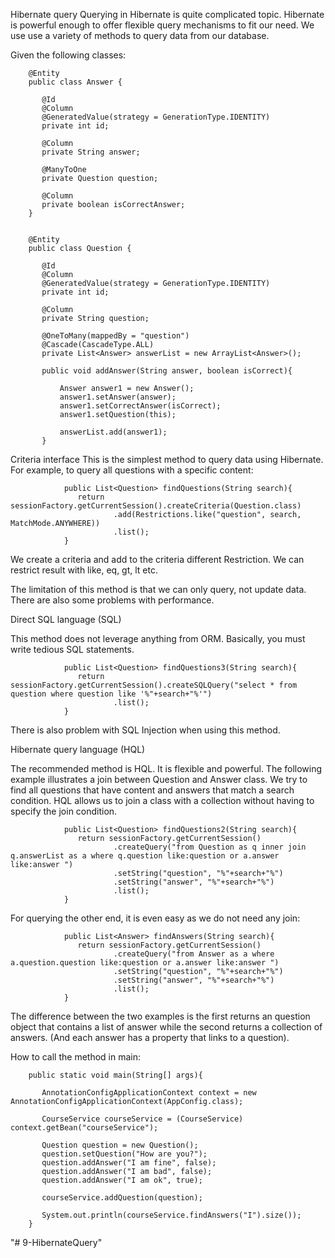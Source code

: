Hibernate query
Querying in Hibernate is quite complicated topic. Hibernate is powerful enough to offer flexible query mechanisms to fit our need. We use use a variety of methods to query data from our database. 

Given the following classes:

        @Entity
        public class Answer {

           @Id
           @Column
           @GeneratedValue(strategy = GenerationType.IDENTITY)
           private int id;

           @Column
           private String answer;

           @ManyToOne
           private Question question;

           @Column
           private boolean isCorrectAnswer;
        }


        @Entity
        public class Question {

           @Id
           @Column
           @GeneratedValue(strategy = GenerationType.IDENTITY)
           private int id;

           @Column
           private String question;

           @OneToMany(mappedBy = "question")
           @Cascade(CascadeType.ALL)
           private List<Answer> answerList = new ArrayList<Answer>();

           public void addAnswer(String answer, boolean isCorrect){

               Answer answer1 = new Answer();
               answer1.setAnswer(answer);
               answer1.setCorrectAnswer(isCorrect);
               answer1.setQuestion(this);

               answerList.add(answer1);
           }

Criteria interface
This is the simplest method to query data using Hibernate.  For example, to query all questions with a specific content:

                public List<Question> findQuestions(String search){
                   return sessionFactory.getCurrentSession().createCriteria(Question.class)
                           .add(Restrictions.like("question", search, MatchMode.ANYWHERE))
                           .list();
                }

We create a criteria and add to the criteria different Restriction. We can restrict result with like, eq, gt, lt etc. 

The limitation of this method is that we can only query, not update data. There are also some problems with performance. 

Direct SQL language (SQL)

This method does not leverage anything from ORM. Basically, you must write tedious SQL statements. 

                public List<Question> findQuestions3(String search){
                   return sessionFactory.getCurrentSession().createSQLQuery("select * from question where question like '%"+search+"%'")
                           .list();
                }

There is also problem with SQL Injection when using this method. 

Hibernate query language (HQL)

The recommended method is HQL. It is flexible and powerful. The following example illustrates a join between Question and Answer class. We try to find all questions that have content and answers that match a search condition. HQL allows us to join a class with a collection without having to specify the join condition. 

                public List<Question> findQuestions2(String search){
                   return sessionFactory.getCurrentSession()
                           .createQuery("from Question as q inner join q.answerList as a where q.question like:question or a.answer like:answer ")
                           .setString("question", "%"+search+"%")
                           .setString("answer", "%"+search+"%")
                           .list();
                }
For querying the other end, it is even easy as we do not need any join:

                public List<Answer> findAnswers(String search){
                   return sessionFactory.getCurrentSession()
                           .createQuery("from Answer as a where a.question.question like:question or a.answer like:answer ")
                           .setString("question", "%"+search+"%")
                           .setString("answer", "%"+search+"%")
                           .list();
                }

The difference between the two examples is the first returns an question object that contains a list of answer while the second returns a collection of answers. (And each answer has a property that links to a question).

How to call the method in main:

        public static void main(String[] args){

           AnnotationConfigApplicationContext context = new AnnotationConfigApplicationContext(AppConfig.class);

           CourseService courseService = (CourseService) context.getBean("courseService");

           Question question = new Question();
           question.setQuestion("How are you?");
           question.addAnswer("I am fine", false);
           question.addAnswer("I am bad", false);
           question.addAnswer("I am ok", true);

           courseService.addQuestion(question);

           System.out.println(courseService.findAnswers("I").size());
        }
"# 9-HibernateQuery" 
